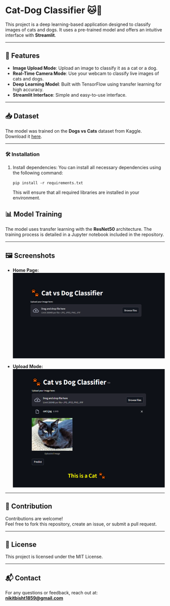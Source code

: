 # Cat-Dog Classifier 🐱🐶

This project is a deep learning-based application designed to classify images of cats and dogs. It uses a pre-trained model and offers an intuitive interface with **Streamlit**.

---

## 🚀 Features

- **Image Upload Mode**: Upload an image to classify it as a cat or a dog.
- **Real-Time Camera Mode**: Use your webcam to classify live images of cats and dogs.
- **Deep Learning Model**: Built with TensorFlow using transfer learning for high accuracy.
- **Streamlit Interface**: Simple and easy-to-use interface.

---

## 📥 Dataset

The model was trained on the **Dogs vs Cats** dataset from Kaggle.  
Download it [here](https://www.kaggle.com/datasets/salader/dogs-vs-cats).

---

### 🛠 Installation

1. Install dependencies:
   You can install all necessary dependencies using the following command:

   `pip install -r requirements.txt`

   This will ensure that all required libraries are installed in your environment.

## 📊 Model Training
The model uses transfer learning with the **ResNet50** architecture. The training process is detailed in a Jupyter notebook included in the repository.

---

## 🖼 Screenshots
- **Home Page:**
  ![Home Page](src/images/home_page.PNG)
  
- **Upload Mode:**
  ![Upload Mode](src/images/upload_mode.PNG)

---

## 🤝 Contribution
Contributions are welcome!  
Feel free to fork this repository, create an issue, or submit a pull request.

---

## 📜 License
This project is licensed under the MIT License.

---

## 📬 Contact
For any questions or feedback, reach out at:  
**nikitbisht1859@gmail.com**

